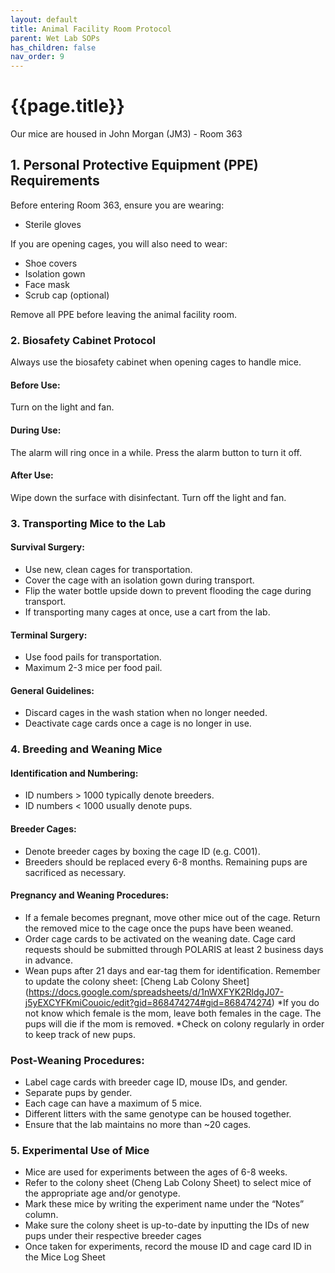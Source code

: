 ```yaml
---
layout: default
title: Animal Facility Room Protocol
parent: Wet Lab SOPs
has_children: false
nav_order: 9
---
```


# {{page.title}}

Our mice are housed in John Morgan (JM3) - Room 363

## 1. Personal Protective Equipment (PPE) Requirements

Before entering Room 363, ensure you are wearing:
* Sterile gloves

If you are opening cages, you will also need to wear:
* Shoe covers
* Isolation gown
* Face mask
* Scrub cap (optional)

Remove all PPE before leaving the animal facility room.

### 2. Biosafety Cabinet Protocol

Always use the biosafety cabinet when opening cages to handle mice.

#### Before Use:
Turn on the light and fan.

#### During Use:
The alarm will ring once in a while. Press the alarm button to turn it off. 

#### After Use:
Wipe down the surface with disinfectant.
Turn off the light and fan.

### 3. Transporting Mice to the Lab

#### Survival Surgery:
* Use new, clean cages for transportation.
* Cover the cage with an isolation gown during transport.
* Flip the water bottle upside down to prevent flooding the cage during transport.
* If transporting many cages at once, use a cart from the lab. 

#### Terminal Surgery:
* Use food pails for transportation. 
* Maximum 2-3 mice per food pail.

#### General Guidelines:
* Discard cages in the wash station when no longer needed.
* Deactivate cage cards once a cage is no longer in use.

### 4. Breeding and Weaning Mice

#### Identification and Numbering:
* ID numbers > 1000 typically denote breeders.
* ID numbers < 1000 usually denote pups.

#### Breeder Cages:
* Denote breeder cages by boxing the cage ID (e.g. C001).
* Breeders should be replaced every 6-8 months. Remaining pups are sacrificed as necessary.

#### Pregnancy and Weaning Procedures:
* If a female becomes pregnant, move other mice out of the cage. Return the removed mice to the cage once the pups have been weaned.
* Order cage cards to be activated on the weaning date. Cage card requests should be submitted through POLARIS at least 2 business days in advance. 
* Wean pups after 21 days and ear-tag them for identification. Remember to update the colony sheet: [Cheng Lab Colony Sheet] (https://docs.google.com/spreadsheets/d/1nWXFYK2RldgJ07-j5yEXCYFKmiCouoic/edit?gid=868474274#gid=868474274) 
*If you do not know which female is the mom, leave both females in the cage. The pups will die if the mom is removed. 
*Check on colony regularly in order to keep track of new pups. 

### Post-Weaning Procedures:
* Label cage cards with breeder cage ID, mouse IDs, and gender.
* Separate pups by gender. 
* Each cage can have a maximum of 5 mice. 
* Different litters with the same genotype can be housed together. 
* Ensure that the lab maintains no more than ~20 cages. 

### 5. Experimental Use of Mice

* Mice are used for experiments between the ages of 6-8 weeks.
* Refer to the colony sheet (Cheng Lab Colony Sheet) to select mice of the appropriate age and/or genotype. 
* Mark these mice by writing the experiment name under the “Notes” column.
* Make sure the colony sheet is up-to-date by inputting the IDs of new pups under their respective breeder cages 
* Once taken for experiments, record the mouse ID and cage card ID in the Mice Log Sheet 